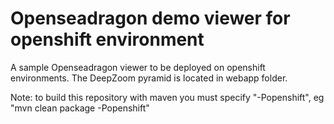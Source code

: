 Openseadragon demo viewer for openshift environment
====================

A sample Openseadragon viewer to be deployed on openshift environments. The DeepZoom pyramid is located in webapp folder.

Note: to build this repository with maven you must specify "-Popenshift", eg "mvn clean package -Popenshift"

